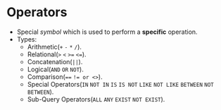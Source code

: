 # Operators

- Special *symbol* which is used to perform a **specific** operation.
- Types:
  - Arithmetic(`+` `-` `*` `/`).
  - Relational(`>` `<` `>=` `<=`).
  - Concatenation(`||`).
  - Logical(`AND` `OR` `NOT`).
  - Comparison(`==` `!= or <>`).
  - Special Operators(`IN` `NOT IN` `IS` `IS NOT` `LIKE` `NOT LIKE` `BETWEEN` `NOT BETWEEN`).
  - Sub-Query Operators(`ALL` `ANY` `EXIST` `NOT EXIST`).